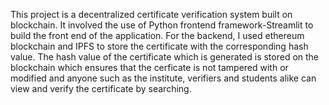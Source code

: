 This project is a decentralized certificate verification system built on blockchain. It involved the use of Python frontend framework-Streamlit to build the front end of the application.
For the backend, I used ethereum blockchain and IPFS to store the certificate with the corresponding hash value. 
The hash value of the certificate which is generated is stored on the blockchain which ensures that the cerficate is not tampered with or modified and anyone such as the institute, verifiers and students alike can view and verify the certificate by searching.    
